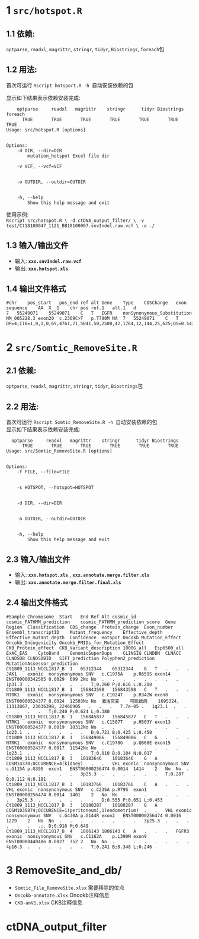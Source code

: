 # 1 `src/hotspot.R`  
## 1.1 依赖:    

`optparse`, `readxl`, `magrittr`, `stringr`, `tidyr`, `Biostrings`, `foreach`包


## 1.2 用法:    
首次可运行 `Rscript hotsport.R -h `自动安装依赖的包      

显示如下结果表示依赖安装完成:   
```
    optparse     readxl   magrittr    stringr      tidyr Biostrings    foreach 
      TRUE       TRUE       TRUE       TRUE       TRUE       TRUE       TRUE 
Usage: src/hotspot.R [options]


Options:
	-d DIR, --dir=DIR
		mutation_hotspot Excel file dir

	-v VCF, --vcf=VCF
		

	-o OUTDIR, --outdir=OUTDIR
		

	-h, --help
		Show this help message and exit
```

使用示例:   
`Rscript src/hotspot.R \
    -d ctDNA_output_filter/ \
    -v test/Ct18100047_1121_BB18100007.snvIndel.raw.vcf \
    -o ./ `

## 1.3 输入/输出文件   
- 输入: **`xxx.snvIndel.raw.vcf`**   
- 输出: **`xxx.hotspot.xls`**   

## 1.4 输出文件格式   
```
#chr	pos_start	pos_end	ref	alt	Gene	Type	CDSChange	exon	sequence	AA	X__1	chr	pos	ref.1	alt.1	d
7	55249071	55249071	C	T	EGFR	nonSynonymous_Substitution	NM_005228.3	exon20	c.2369C>T	p.T790M	NA	7	55249071	C	T	DP=4;I16=1,0,1,0,69,4761,71,5041,50,2500,42,1764,12,144,25,625;QS=0.543478,0.456522;SGB=-0.379885;RPB=1;MQB=1;BQB=1;MQ0F=0
```


# 2 `src/Somtic_RemoveSite.R`   
## 2.1 依赖:   
`optparse`, `readxl`, `magrittr`, `stringr`, `tidyr`, `Biostrings`包   


## 2.2 用法:   
首次可运行 `Rscript Somtic_RemoveSite.R -h `自动安装依赖的包   
显示如下结果表示依赖安装完成:   

```
  optparse     readxl   magrittr    stringr      tidyr Biostrings 
      TRUE       TRUE       TRUE       TRUE       TRUE       TRUE 
Usage: src/Somtic_RemoveSite.R [options]


Options:
	-f FILE, --file=FILE
		

	-s HOTSPOT, --hotspot=HOTSPOT
		

	-d DIR, --dir=DIR
		

	-o OUTDIR, --outdir=OUTDIR
		

	-h, --help
		Show this help message and exit

```
## 2.3 输入/输出文件   
- 输入: **`xxx.hotspot.xls`** , **`xxx.annotate.merge.filter.xls`**
- 输出: **`xxx.annotate.merge.filter.final.xls`** 


## 2.4 输出文件格式   
```
#Sample	Chromosome	Start	End	Ref	Alt	cosmic_id	cosmic_FATHMM_prediction	cosmic_FATHMM_prediction_score	Gene	Region	Classification	CDS_change	Protein_change	Exon_number	Ensembl_transcriptID	Mutant_frequency	Effective_depth	Effective_mutant_depth	Confidence	HotSpot	Oncokb_Mutation_Effect	Oncokb_Oncogenicity	Oncokb_PMIDs_for_Mutation_Effect	CKB_Protein_effect	CKB_Variant_description	1000G_all	Esp6500_all	ExAC_EAS	CytoBand	GenomicSuperDups	CLINSIG	CLNDBN	CLNACC	CLNDSDB	CLNDSDBID	SIFT_prediction	Polyphen2_prediction	MutationAssessor_prediction
Ct1809_1113_NCCL1817_B	1	65312344	65312344	G	T	.	.	.	JAK1	exonic	nonsynonymous SNV	c.C1975A	p.R659S	exon14	ENST00000342505	0.0029	699	2No	No	.	.	.	.	.	.	.	.	1p31.3	.	.	.	.	.	.	T;0.260	P;0.616	L;0.288
Ct1809_1113_NCCL1817_B	1	156843598	156843598	C	T	.	.	.	NTRK1	exonic	nonsynonymous SNV	c.C1024T	p.R342W	exon8	ENST00000524377	0.0024	12503No	No	激活突变	可能致病	1695324, 11313867, 23636398, 22460905	.	.	.	7.7e-05	.	1q23.1	.	.	.	.	.	.	T;0.240	P;0.624	L;0.380
Ct1809_1113_NCCL1817_B	1	156845877	156845877	C	T	.	.	.	NTRK1	exonic	nonsynonymous SNV	c.C1507T	p.H503Y	exon13	ENST00000524377	0.0019	10312No	No	.	.	.	.	.	.	.	.	1q23.1	.	.	.	.	.	.	D;0.721	B;0.425	L;0.450
Ct1809_1113_NCCL1817_B	1	156849086	156849086	C	G	.	.	.	NTRK1	exonic	nonsynonymous SNV	c.C1978G	p.Q660E	exon15	ENST00000524377	0.0017	11542No	No	.	.	.	.	.	.	.	.	1q23.1	.	.	.	.	.	.	T;0.010	B;0.104	N;0.017
Ct1809_1113_NCCL1817_B	3	10183646	10183646	G	A	COSM14370;OCCURENCE=4(kidney)	.	.	VHL	exonic	nonsynonymous SNV	c.G115A	p.G39S	exon1	ENST00000256474	0.0014	1414	2	No	No	.	.	.	.	.	.	.	.	3p25.3	.	.	.	.	.	.	T;0.287	B;0.112	N;0.181
Ct1809_1113_NCCL1817_B	3	10183766	10183766	C	A	.	.	.	VHL	exonic	nonsynonymous SNV	c.C235A	p.R79S	exon1	ENST00000256474	0.0014	1401	2	No	No	.	.	.	.	.	.	.	.	3p25.3	.	.	.	.	.	.	D;0.555	P;0.651	L;0.453
Ct1809_1113_NCCL1817_B	3	10188287	10188287	G	A	COSM1035874;OCCURENCE=1(peritoneum),1(endometrium)	.	.	VHL	exonic	nonsynonymous SNV	c.G430A	p.G144R	exon2	ENST00000256474	0.0016	1229	2	No	No	.	.	.	.	.	.	.	.	3p25.3	.	.	.	.	.	.	.;.	D;0.916	M;0.649
Ct1809_1113_NCCL1817_B	4	1806143	1806143	C	A	.	.	.	FGFR3	exonic	nonsynonymous SNV	c.C1162A	p.L390M	exon9	ENST00000440486	0.0027	752	2	No	No	.	.	.	.	.	.	.	.	4p16.3	.	.	.	.	.	.	T;0.241	B;0.348	L;0.246
```

# 3 RemoveSite_and_db/   

- `Somtic_File_RemoveSite.xlsx`  需要移除的位点
- `Oncokb-annotate.xlsx`   Oncokb注释信息
- `CKB-anV1.xlsx`     CKB注释信息
# ctDNA_output_filter
